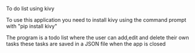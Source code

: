 To do list using kivy 

To use this application you need to install kivy using the command prompt  with
"pip install kivy"

The program is a todo list where the user can add,edit and delete their own tasks
these tasks are saved in a JSON file when the app is closed 
